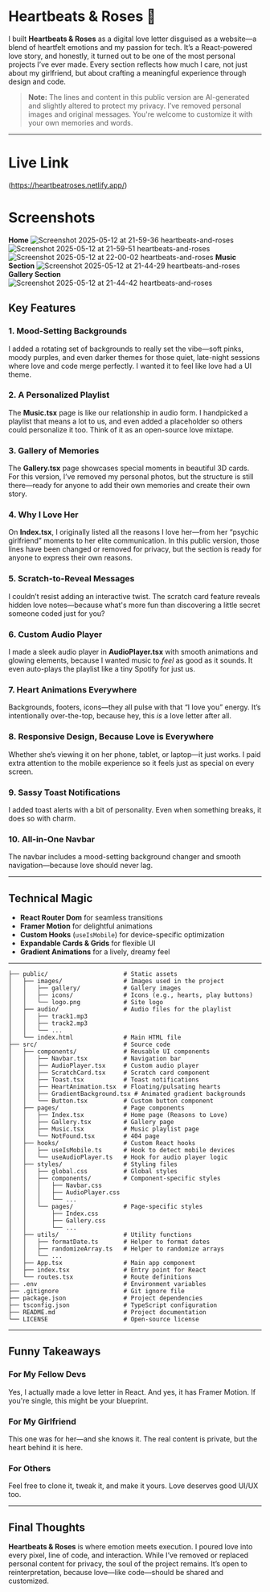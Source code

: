 # Heartbeats & Roses 💖

I built **Heartbeats & Roses** as a digital love letter disguised as a website—a blend of heartfelt emotions and my passion for tech. It’s a React-powered love story, and honestly, it turned out to be one of the most personal projects I’ve ever made. Every section reflects how much I care, not just about my girlfriend, but about crafting a meaningful experience through design and code.

> **Note:** The lines and content in this public version are AI-generated and slightly altered to protect my privacy. I’ve removed personal images and original messages. You're welcome to customize it with your own memories and words.

---
# Live Link

(https://heartbeatroses.netlify.app/)
# Screenshots
**Home**
![Screenshot 2025-05-12 at 21-59-36 heartbeats-and-roses](https://github.com/user-attachments/assets/3da1bc79-4c62-4534-b92d-ebc6416e0f86)
![Screenshot 2025-05-12 at 21-59-51 heartbeats-and-roses](https://github.com/user-attachments/assets/a5e0ba4d-38ed-4287-ac0c-c94792eeb296)
![Screenshot 2025-05-12 at 22-00-02 heartbeats-and-roses](https://github.com/user-attachments/assets/5daff5dd-a72a-4889-ba3c-87acb1c89d3d)
**Music Section**
![Screenshot 2025-05-12 at 21-44-29 heartbeats-and-roses](https://github.com/user-attachments/assets/c50ef9a0-5b61-4730-bbd9-60a6599207d8)
**Gallery Section**
![Screenshot 2025-05-12 at 21-44-42 heartbeats-and-roses](https://github.com/user-attachments/assets/d2c49fe0-69fa-49dc-9b77-f4dc32d01721)



##  Key Features

### 1. Mood-Setting Backgrounds  
I added a rotating set of backgrounds to really set the vibe—soft pinks, moody purples, and even darker themes for those quiet, late-night sessions where love and code merge perfectly. I wanted it to feel like love had a UI theme.

### 2. A Personalized Playlist  
The **Music.tsx** page is like our relationship in audio form. I handpicked a playlist that means a lot to us, and even added a placeholder so others could personalize it too. Think of it as an open-source love mixtape.

### 3. Gallery of Memories  
The **Gallery.tsx** page showcases special moments in beautiful 3D cards. For this version, I’ve removed my personal photos, but the structure is still there—ready for anyone to add their own memories and create their own story.

### 4. Why I Love Her  
On **Index.tsx**, I originally listed all the reasons I love her—from her “psychic girlfriend” moments to her elite communication. In this public version, those lines have been changed or removed for privacy, but the section is ready for anyone to express their own reasons.

### 5. Scratch-to-Reveal Messages  
I couldn’t resist adding an interactive twist. The scratch card feature reveals hidden love notes—because what's more fun than discovering a little secret someone coded just for you?

### 6. Custom Audio Player  
I made a sleek audio player in **AudioPlayer.tsx** with smooth animations and glowing elements, because I wanted music to *feel* as good as it sounds. It even auto-plays the playlist like a tiny Spotify for just us.

### 7. Heart Animations Everywhere  
Backgrounds, footers, icons—they all pulse with that “I love you” energy. It’s intentionally over-the-top, because hey, this *is* a love letter after all.

### 8. Responsive Design, Because Love is Everywhere  
Whether she’s viewing it on her phone, tablet, or laptop—it just works. I paid extra attention to the mobile experience so it feels just as special on every screen.

### 9. Sassy Toast Notifications  
I added toast alerts with a bit of personality. Even when something breaks, it does so with charm.

### 10. All-in-One Navbar  
The navbar includes a mood-setting background changer and smooth navigation—because love should never lag.

---

##  Technical Magic

- **React Router Dom** for seamless transitions  
- **Framer Motion** for delightful animations  
- **Custom Hooks** (`useIsMobile`) for device-specific optimization  
- **Expandable Cards & Grids** for flexible UI  
- **Gradient Animations** for a lively, dreamy feel

---

```Heartbeats&Roses/
├── public/                     # Static assets
│   ├── images/                 # Images used in the project
│   │   ├── gallery/            # Gallery images
│   │   ├── icons/              # Icons (e.g., hearts, play buttons)
│   │   └── logo.png            # Site logo
│   ├── audio/                  # Audio files for the playlist
│   │   ├── track1.mp3
│   │   ├── track2.mp3
│   │   └── ...                 
│   └── index.html              # Main HTML file
├── src/                        # Source code
│   ├── components/             # Reusable UI components
│   │   ├── Navbar.tsx          # Navigation bar
│   │   ├── AudioPlayer.tsx     # Custom audio player
│   │   ├── ScratchCard.tsx     # Scratch card component
│   │   ├── Toast.tsx           # Toast notifications
│   │   ├── HeartAnimation.tsx  # Floating/pulsating hearts
│   │   ├── GradientBackground.tsx # Animated gradient backgrounds
│   │   └── Button.tsx          # Custom button component
│   ├── pages/                  # Page components
│   │   ├── Index.tsx           # Home page (Reasons to Love)
│   │   ├── Gallery.tsx         # Gallery page
│   │   ├── Music.tsx           # Music playlist page
│   │   └── NotFound.tsx        # 404 page
│   ├── hooks/                  # Custom React hooks
│   │   ├── useIsMobile.ts      # Hook to detect mobile devices
│   │   └── useAudioPlayer.ts   # Hook for audio player logic
│   ├── styles/                 # Styling files
│   │   ├── global.css          # Global styles
│   │   ├── components/         # Component-specific styles
│   │   │   ├── Navbar.css
│   │   │   ├── AudioPlayer.css
│   │   │   └── ...
│   │   └── pages/              # Page-specific styles
│   │       ├── Index.css
│   │       ├── Gallery.css
│   │       └── ...
│   ├── utils/                  # Utility functions
│   │   ├── formatDate.ts       # Helper to format dates
│   │   ├── randomizeArray.ts   # Helper to randomize arrays
│   │   └── ...
│   ├── App.tsx                 # Main app component
│   ├── index.tsx               # Entry point for React
│   └── routes.tsx              # Route definitions
├── .env                        # Environment variables
├── .gitignore                  # Git ignore file
├── package.json                # Project dependencies
├── tsconfig.json               # TypeScript configuration
├── README.md                   # Project documentation
└── LICENSE                     # Open-source license
```
---

##  Funny Takeaways

### For My Fellow Devs  
Yes, I actually made a love letter in React. And yes, it has Framer Motion. If you're single, this might be your blueprint.

### For My Girlfriend  
This one was for her—and she knows it. The real content is private, but the heart behind it is here.

### For Others  
Feel free to clone it, tweak it, and make it yours. Love deserves good UI/UX too.

---

##  Final Thoughts

**Heartbeats & Roses** is where emotion meets execution. I poured love into every pixel, line of code, and interaction. While I’ve removed or replaced personal content for privacy, the soul of the project remains. It’s open to reinterpretation, because love—like code—should be shared and customized.
